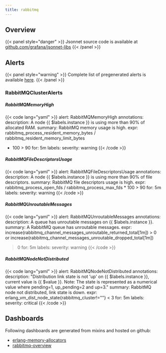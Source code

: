 ```yaml
---
title: rabbitmq
---
```


## Overview



{{< panel style="danger" >}}
Jsonnet source code is available at [github.com/grafana/jsonnet-libs](https://github.com/grafana/jsonnet-libs/tree/master/rabbitmq-mixin)
{{< /panel >}}

## Alerts

{{< panel style="warning" >}}
Complete list of pregenerated alerts is available [here](https://github.com/monitoring-mixins/website/blob/master/assets/rabbitmq/alerts.yaml).
{{< /panel >}}

### RabbitMQClusterAlerts

##### RabbitMQMemoryHigh

{{< code lang="yaml" >}}
alert: RabbitMQMemoryHigh
annotations:
  description: A node {{ $labels.instance }} is using more than 90% of allocated RAM.
  summary: RabbitMQ memory usage is high.
expr: rabbitmq_process_resident_memory_bytes / rabbitmq_resident_memory_limit_bytes
  * 100 > 90
for: 5m
labels:
  severity: warning
{{< /code >}}
 
##### RabbitMQFileDescriptorsUsage

{{< code lang="yaml" >}}
alert: RabbitMQFileDescriptorsUsage
annotations:
  description: A node {{ $labels.instance }} is using more than 90% of file descriptors.
  summary: RabbitMQ file descriptors usage is high.
expr: rabbitmq_process_open_fds / rabbitmq_process_max_fds * 100 > 90
for: 5m
labels:
  severity: warning
{{< /code >}}
 
##### RabbitMQUnroutableMessages

{{< code lang="yaml" >}}
alert: RabbitMQUnroutableMessages
annotations:
  description: A queue has unroutable messages on {{ $labels.instance }}.
  summary: A RabbitMQ queue has unroutable messages.
expr: increase(rabbitmq_channel_messages_unroutable_returned_total[1m]) > 0 or increase(rabbitmq_channel_messages_unroutable_dropped_total[1m])
  > 0
for: 5m
labels:
  severity: warning
{{< /code >}}
 
##### RabbitMQNodeNotDistributed

{{< code lang="yaml" >}}
alert: RabbitMQNodeNotDistributed
annotations:
  description: "Distribution link state is not 'up' on {{ $labels.instance }}, current
    value is {{ $value }}. 
Note: The state is represented as a numerical value where
    pending=1, up_pending=2 and up=3."
  summary: RabbitMQ node not distributed, link state is down.
expr: erlang_vm_dist_node_state{rabbitmq_cluster!=""} < 3
for: 5m
labels:
  severity: critical
{{< /code >}}
 
## Dashboards
Following dashboards are generated from mixins and hosted on github:


- [erlang-memory-allocators](https://github.com/monitoring-mixins/website/blob/master/assets/rabbitmq/dashboards/erlang-memory-allocators.json)
- [rabbitmq-overview](https://github.com/monitoring-mixins/website/blob/master/assets/rabbitmq/dashboards/rabbitmq-overview.json)
